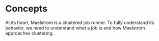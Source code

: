 # Concepts

At its heart, Maelstrom is a clustered job runner. To fully understand its
behavior, we need to understand what a job is and how Maelstrom approaches clustering.
